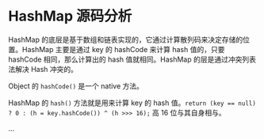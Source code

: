 # HashMap 源码分析

HashMap 的底层是基于数组和链表实现的，它通过计算散列码来决定存储的位置。HashMap 主要是通过 key 的 hashCode 来计算 hash 值的，只要 hashCode 相同，那么计算出的 hash 值就相同。HashMap 的层是通过冲突列表法解决 Hash 冲突的。

Object 的 `hashCode()` 是一个 native 方法。

HashMap 的 `hash()` 方法就是用来计算 key 的 hash 值。`return (key == null) ? 0 : (h = key.hashCode()) ^ (h >>> 16);` 高 16 位与其自身相与。

...
